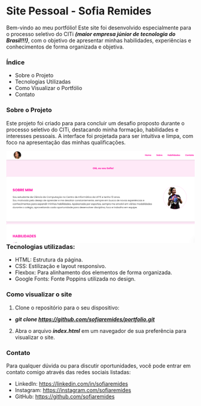 # Site Pessoal - Sofia Remides

Bem-vindo ao meu portfólio! Este site foi desenvolvido especialmente para o processo seletivo do CITi **_(maior empresa júnior de tecnologia do Brasil!!!)_**, com o objetivo de apresentar minhas habilidades, experiências e conhecimentos de forma organizada e objetiva.

### Índice
- Sobre o Projeto
- Tecnologias Utilizadas
- Como Visualizar o Portfólio
- Contato

### Sobre o Projeto
Este projeto foi criado para para concluir um desafio proposto durante o processo seletivo do CITi, destacando minha formação, habilidades e interesses pessoais. A interface foi projetada para ser intuitiva e limpa, com foco na apresentação das minhas qualificações.


<img align="left" alt="Coding" width="1000" src="imagens/site.png">


### Tecnologias utilizadas:
- HTML: Estrutura da página.
- CSS: Estilização e layout responsivo.
- Flexbox: Para alinhamento dos elementos de forma organizada.
- Google Fonts: Fonte Poppins utilizada no design.

### Como visualizar o site

1. Clone o repositório para o seu dispositivo:
- **_git clone https://github.com/sofiaremides/portfolio.git_**

2. Abra o arquivo **_index.html_** em um navegador de sua preferência para visualizar o site.

### Contato
Para qualquer dúvida ou para discutir oportunidades, você pode entrar em contato comigo através das redes sociais listadas:
- LinkedIn: https://linkedin.com/in/sofiaremides 
- Instagram: https://instagram.com/sofiaremides
- GitHub: https://github.com/sofiaremides

